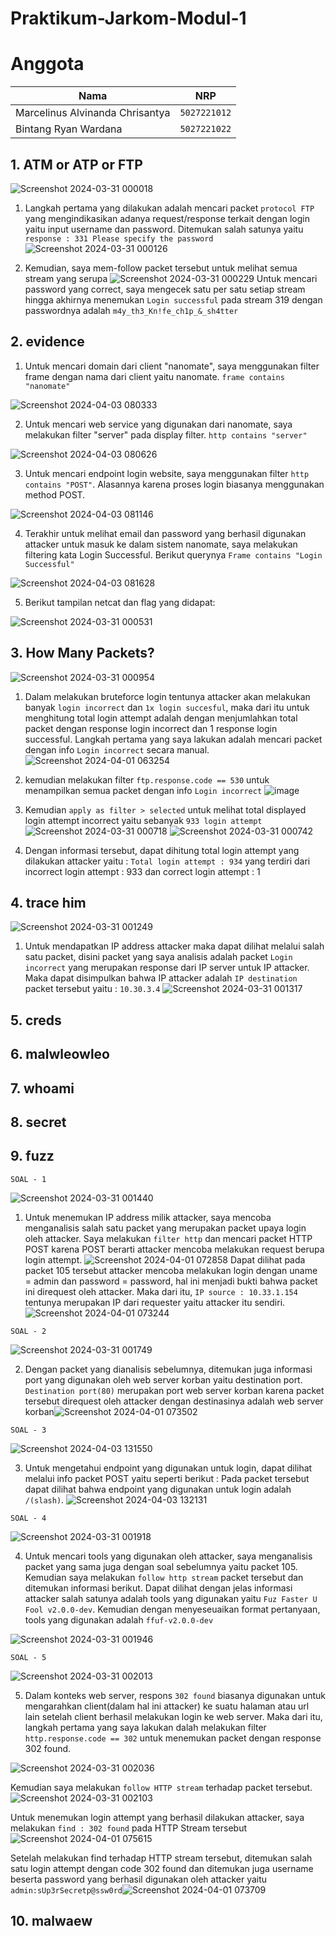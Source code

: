 # Praktikum-Jarkom-Modul-1

# Anggota

| Nama                            | NRP          |
| ------------------------------- | ------------ |
| Marcelinus Alvinanda Chrisantya | `5027221012` |
| Bintang Ryan Wardana            | `5027221022` |

## 1. ATM or ATP or FTP
![Screenshot 2024-03-31 000018](https://github.com/J0see1/Jarkom-Modul-1-IT29-2024/assets/143849730/8579ab34-b0da-4fd6-b026-580ee5ba2d66)

1. Langkah pertama yang dilakukan adalah mencari packet `protocol FTP` yang mengindikasikan adanya request/response terkait dengan login yaitu input username dan password. Ditemukan salah satunya yaitu `response : 331 Please specify the password`
![Screenshot 2024-03-31 000126](https://github.com/J0see1/Jarkom-Modul-1-IT29-2024/assets/143849730/be2cc7eb-9432-4727-8234-df10176f1c64)

2. Kemudian, saya mem-follow packet tersebut untuk melihat semua stream yang serupa
![Screenshot 2024-03-31 000229](https://github.com/J0see1/Jarkom-Modul-1-IT29-2024/assets/143849730/024bd660-d811-41f7-b67a-11d412813b42)
   Untuk mencari password yang correct, saya mengecek satu per satu setiap stream hingga akhirnya menemukan `Login successful` pada stream 319 dengan passwordnya adalah `m4y_th3_Kn!fe_ch1p_&_sh4tter`


## 2. evidence

1. Untuk mencari domain dari client "nanomate", saya menggunakan filter frame dengan nama dari client yaitu nanomate. `frame contains "nanomate"`

![Screenshot 2024-04-03 080333](https://github.com/J0see1/FP-Strukdat/assets/134209563/c8db7c3e-0a90-45d0-951c-30478fd9a75c)

2. Untuk mencari web service yang digunakan dari nanomate, saya melakukan filter "server" pada display filter. `http contains "server"`

![Screenshot 2024-04-03 080626](https://github.com/J0see1/FP-Strukdat/assets/134209563/822b1288-234c-49ce-ae1b-a114f5dbf4ff)

3. Untuk mencari endpoint login website, saya menggunakan filter `http contains "POST"`. Alasannya karena proses login biasanya menggunakan method POST.

![Screenshot 2024-04-03 081146](https://github.com/J0see1/FP-Strukdat/assets/134209563/59443db6-8115-4409-a294-8ae7d5422614)

4. Terakhir untuk melihat email dan password yang berhasil digunakan attacker untuk masuk ke dalam sistem nanomate, saya melakukan filtering kata Login Successful. Berikut querynya `Frame contains "Login Successful"`

![Screenshot 2024-04-03 081628](https://github.com/J0see1/FP-Strukdat/assets/134209563/9d01de9b-0b92-48d0-8d4f-9c8745575727)

5. Berikut tampilan netcat dan flag yang didapat:

![Screenshot 2024-03-31 000531](https://github.com/J0see1/FP-Strukdat/assets/134209563/bcbe9993-22bc-474a-83a6-c362160bafea)


## 3. How Many Packets?
![Screenshot 2024-03-31 000954](https://github.com/J0see1/Jarkom-Modul-1-IT29-2024/assets/143849730/2feb2ef2-fb11-4aed-81cc-de65983e8c90)

1. Dalam melakukan bruteforce login tentunya attacker akan melakukan banyak `login incorrect` dan `1x login succesful`, maka dari itu untuk menghitung total login attempt adalah dengan menjumlahkan total packet dengan response login incorrect dan 1 response login successful. Langkah pertama yang saya lakukan adalah mencari packet dengan info `Login incorrect` secara manual.
![Screenshot 2024-04-01 063254](https://github.com/J0see1/Jarkom-Modul-1-IT29-2024/assets/143849730/bd3ef1ed-9843-457c-92c9-b040234a094e)


3. kemudian melakukan filter `ftp.response.code == 530` untuk menampilkan semua packet dengan info `Login incorrect`
![image](https://github.com/J0see1/Jarkom-Modul-1-IT29-2024/assets/143849730/7bdf278c-5a97-470f-8bb8-5b7db88d9110)

4. Kemudian `apply as filter > selected` untuk melihat total displayed login attempt incorrect yaitu sebanyak `933 login attempt`
![Screenshot 2024-03-31 000718](https://github.com/J0see1/Jarkom-Modul-1-IT29-2024/assets/143849730/0c837a7f-01b8-40a9-8683-967866a7f47a)
![Screenshot 2024-03-31 000742](https://github.com/J0see1/Jarkom-Modul-1-IT29-2024/assets/143849730/cb2f8106-fa2d-496d-8c8b-68dde940c961)

5. Dengan informasi tersebut, dapat dihitung total login attempt yang dilakukan attacker yaitu : 
`Total login attempt : 934` yang terdiri dari
incorrect login attempt : 933
dan correct login attempt : 1


## 4. trace him
![Screenshot 2024-03-31 001249](https://github.com/J0see1/Jarkom-Modul-1-IT29-2024/assets/143849730/bbb1900e-23fb-470f-b94b-b546be3b979a)

1. Untuk mendapatkan IP address attacker maka dapat dilihat melalui salah satu packet, disini packet yang saya analisis adalah packet `Login incorrect` yang merupakan response dari IP server untuk IP attacker. Maka dapat disimpulkan bahwa IP attacker adalah `IP destination` packet tersebut yaitu : `10.30.3.4`
![Screenshot 2024-03-31 001317](https://github.com/J0see1/Jarkom-Modul-1-IT29-2024/assets/143849730/75fde370-a71c-447d-ac08-c0a5044872a4)


## 5. creds

## 6. malwleowleo 

## 7. whoami

## 8. secret

## 9. fuzz

`SOAL - 1`

![Screenshot 2024-03-31 001440](https://github.com/J0see1/Jarkom-Modul-1-IT29-2024/assets/143849730/34657dd2-6d45-4898-b1d7-66513c657670)
1. Untuk menemukan IP address milik attacker, saya mencoba menganalisis salah satu packet yang merupakan packet upaya login oleh attacker. Saya melakukan `filter http` dan mencari packet HTTP POST karena POST berarti attacker mencoba melakukan request berupa login attempt. 
![Screenshot 2024-04-01 072858](https://github.com/J0see1/Jarkom-Modul-1-IT29-2024/assets/143849730/77998657-d71a-4478-9343-449b99a16d0b)
Dapat dilihat pada packet 105 tersebut attacker mencoba melakukan login dengan uname = admin dan password = password, hal ini menjadi bukti bahwa packet ini direquest oleh attacker.  Maka dari itu, `IP source : 10.33.1.154`  tentunya merupakan IP dari requester yaitu attacker itu sendiri.
![Screenshot 2024-04-01 073244](https://github.com/J0see1/Jarkom-Modul-1-IT29-2024/assets/143849730/46800222-e52b-49d2-9977-a416e211d99d)


`SOAL - 2`

![Screenshot 2024-03-31 001749](https://github.com/J0see1/Jarkom-Modul-1-IT29-2024/assets/143849730/07ae4872-1869-4685-acdd-653c1a5379c7)

2. Dengan packet yang dianalisis sebelumnya, ditemukan juga informasi port yang digunakan oleh web server korban yaitu destination port. `Destination port(80)` merupakan port web server korban karena packet tersebut direquest oleh attacker dengan destinasinya adalah web server korban![Screenshot 2024-04-01 073502](https://github.com/J0see1/Jarkom-Modul-1-IT29-2024/assets/143849730/fc0b111a-37a3-4719-bc96-d0acf0ac7f21)

`SOAL - 3 `

![Screenshot 2024-04-03 131550](https://github.com/J0see1/Jarkom-Modul-1-IT29-2024/assets/143849730/fcf8b09c-35ed-464f-80fd-1205abf6dc60)

3. Untuk mengetahui endpoint yang digunakan untuk login, dapat dilihat melalui info packet POST yaitu seperti berikut :
Pada packet tersebut dapat dilihat bahwa endpoint yang digunakan untuk login adalah `/(slash)`.
![Screenshot 2024-04-03 132131](https://github.com/J0see1/Jarkom-Modul-1-IT29-2024/assets/143849730/7c87acb3-bc2b-4040-a1cf-af89064f2da5)

`SOAL - 4`

![Screenshot 2024-03-31 001918](https://github.com/J0see1/Jarkom-Modul-1-IT29-2024/assets/143849730/4b5fcdda-4b57-49a8-a629-fc061c719d9f)

4. Untuk mencari tools yang digunakan oleh attacker, saya menganalisis packet yang sama juga dengan soal sebelumnya yaitu packet 105. Kemudian saya melakukan `follow http stream` packet tersebut dan ditemukan informasi berikut.
Dapat dilihat dengan jelas informasi attacker salah satunya adalah tools yang digunakan yaitu `Fuz Faster U Fool v2.0.0-dev`. Kemudian dengan menyeseuaikan format pertanyaan, tools yang digunakan adalah `ffuf-v2.0.0-dev`

![Screenshot 2024-03-31 001946](https://github.com/J0see1/Jarkom-Modul-1-IT29-2024/assets/143849730/52235edb-0f56-4ef6-a022-d9d0f269d814)

`SOAL - 5`

![Screenshot 2024-03-31 002013](https://github.com/J0see1/Jarkom-Modul-1-IT29-2024/assets/143849730/b209a77e-70c8-4fc8-bdb2-563210b50ef3)

5. Dalam konteks web server, respons `302 found` biasanya digunakan untuk mengarahkan client(dalam hal ini attacker) ke suatu halaman atau url lain setelah client berhasil melakukan login ke web server. Maka dari itu, langkah pertama yang saya lakukan dalah melakukan filter `http.response.code == 302` untuk menemukan packet dengan response 302 found.
   
![Screenshot 2024-03-31 002036](https://github.com/J0see1/Jarkom-Modul-1-IT29-2024/assets/143849730/f66d2570-1709-41c5-816e-4c1d6f930604)
   
Kemudian saya melakukan `follow HTTP stream` terhadap packet tersebut.
![Screenshot 2024-03-31 002103](https://github.com/J0see1/Jarkom-Modul-1-IT29-2024/assets/143849730/e0cc5205-21de-4eff-8399-9601b4aedc8b)

Untuk menemukan login attempt yang berhasil dilakukan attacker, saya melakukan `find : 302 found` pada HTTP Stream tersebut
![Screenshot 2024-04-01 075615](https://github.com/J0see1/Jarkom-Modul-1-IT29-2024/assets/143849730/58d34de3-6045-46d8-a891-fca004fdab56)

Setelah melakukan find terhadap HTTP stream tersebut, ditemukan salah satu login attempt dengan code 302 found dan ditemukan juga username beserta password yang berhasil digunakan oleh attacker yaitu `admin:sUp3rSecretp@ssw0rd`![Screenshot 2024-04-01 073709](https://github.com/J0see1/Jarkom-Modul-1-IT29-2024/assets/143849730/bf683b85-e436-4082-93e7-0524bc0e267d)





## 10. malwaew 
